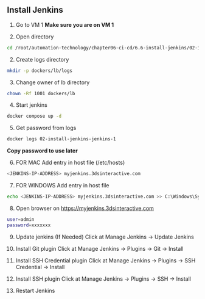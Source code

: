 ## Install Jenkins

1. Go to VM 1
**Make sure you are on VM 1**

2. Open directory
```bash
cd /root/automation-technology/chapter06-ci-cd/6.6-install-jenkins/02-install-jenkins
```

2. Create logs directory
```bash
mkdir -p dockers/lb/logs
```

3. Change owner of lb directory
```bash
chown -Rf 1001 dockers/lb
```

4. Start jenkins
```bash
docker compose up -d
```

5. Get password from logs
```bash
docker logs 02-install-jenkins-jenkins-1
```
**Copy password to use later**

6. FOR MAC Add entry in host file (/etc/hosts)
```bash
<JENKINS-IP-ADDRESS> myjenkins.3dsinteractive.com
```

7. FOR WINDOWS Add entry in host file
```bash
echo <JENKINS-IP-ADDRESS> myjenkins.3dsinteractive.com >> C:\Windows\System32\drivers\etc\hosts
```

8. Open browser on https://myjenkins.3dsinteractive.com

```bash
user=admin
password=xxxxxxx
```

9. Update jenkins (If Needed)
Click at Manage Jenkins -> Update Jenkins

10. Install Git plugin
Click at Manage Jenkins -> Plugins -> Git -> Install

11. Install SSH Credential plugin
Click at Manage Jenkins -> Plugins -> SSH Credential -> Install

12. Install SSH plugin
Click at Manage Jenkins -> Plugins -> SSH -> Install

13. Restart Jenkins

